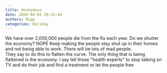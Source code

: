 ```yaml
---
title: Anonymous
date: 2020-04-01 19:15:44
authors: Ripp
categories: Holiday
---
```


 We have over 2,000,000 people die from the flu each year.  Do we shutter the economy?  NOPE
Keep making the people stay shut up in their homes and not being able to work.  There will be lots of mad people.  
They say to do this to flatten the curve.  The only thing that is being flattened is the economy. I say tell those "health experts" to stop talking on TV and do their job and find a treatment or let the people free